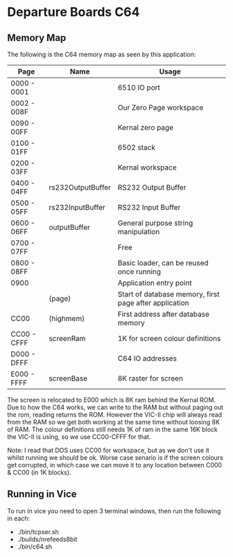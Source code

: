 # Departure Boards C64

## Memory Map

The following is the C64 memory map as seen by this application:

| Page | Name | Usage |
| ---- | ---- | ----- |
| 0000 - 0001 | | 6510 IO port
| 0002 - 008F | | Our Zero Page workspace |
| 0090 - 00FF | | Kernal zero page |
| 0100 - 01FF | | 6502 stack |
| 0200 - 03FF | | Kernal workspace |
| 0400 - 04FF | rs232OutputBuffer | RS232 Output Buffer |
| 0500 - 05FF | rs232InputBuffer | RS232 Input Buffer |
| 0600 - 06FF | outputBuffer | General purpose string manipulation |
| 0700 - 07FF | | Free |
| 0800 - 08FF | | Basic loader, can be reused once running |
| 0900 | | Application entry point |
| | (page) | Start of database memory, first page after application |
| CC00 | (highmem) | First address after database memory |
| CC00 - CFFF | screenRam | 1K for screen colour definitions |
| D000 - DFFF | | C64 IO addresses
| E000 - FFFF | screenBase | 8K raster for screen |

The screen is relocated to E000 which is 8K ram behind the Kernal ROM.
Due to how the C64 works, we can write to the RAM but without paging out the rom, reading returns the ROM.
However the VIC-II chip will always read from the RAM so we get both working at the same time without loosing 8K of RAM.
The colour definitions still needs 1K of ram in the same 16K block the VIC-II is using, so we use CC00-CFFF for that.

Note: I read that DOS uses CC00 for workspace, but as we don't use it whilst running we should be ok. Worse case senario
is if the screen colours get corrupted, in which case we can move it to any location between C000 & CC00 (in 1K blocks).

## Running in Vice

To run in vice you need to open 3 terminal windows, then run the following in each:
* ./bin/tcpser.sh
* ./builds/nrefeeds8bit
* ./bin/c64.sh
